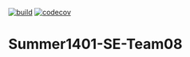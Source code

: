 [![build](https://github.com/Star-Academy/Summer1401-SE-Team08/actions/workflows/buildPipleline.yml/badge.svg)](https://github.com/Star-Academy/Summer1401-SE-Team08/actions/workflows/buildPipleline.yml) [![codecov](https://codecov.io/gh/Star-Academy/Summer1401-SE-Team08/branch/CICD/graph/badge.svg?token=YKB7IM9I7R)](https://codecov.io/gh/Star-Academy/Summer1401-SE-Team08)

# Summer1401-SE-Team08
